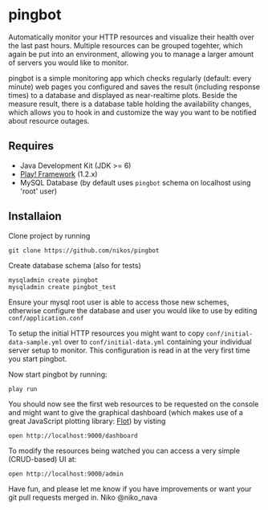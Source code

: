 pingbot
=======

Automatically monitor your HTTP resources and visualize their health over the last past hours. Multiple resources can be grouped togehter, which again be put into an environment, allowing you to manage a larger amount of servers you would like to monitor. 

pingbot is a simple monitoring app which checks regularly (default: every minute) web pages you configured and saves the result (including response times) to a database and displayed as near-realtime plots. Beside the measure result, there is a database table holding the availability changes, which allows you to hook in and customize the way you want to be notified about resource outages.


Requires
--------

* Java Development Kit (JDK >= 6)
* [Play! Framework](http://www.playframework.org/documentation/1.2.5/install) (1.2.x)
* MySQL Database (by default uses `pingbot` schema on localhost using 'root' user)


Installaion
-----------

Clone project by running 

    git clone https://github.com/nikos/pingbot

Create database schema (also for tests)

    mysqladmin create pingbot
    mysqladmin create pingbot_test

Ensure your mysql root user is able to access those new schemes, otherwise configure the database and user you would like to use by editing `conf/application.conf`

To setup the initial HTTP resources you might want to copy `conf/initial-data-sample.yml` over to `conf/initial-data.yml` containing your individual server setup to monitor. This configuration is read in at the very first time you start pingbot.

Now start pingbot by running:

    play run

You should now see the first web resources to be requested on the console and might want to give the graphical dashboard (which makes use of a great JavaScript plotting library: [Flot](http://www.flotcharts.org/)) by visting

    open http://localhost:9000/dashboard

To modify the resources being watched you can access a very simple (CRUD-based) UI at:

    open http://localhost:9000/admin

Have fun, and please let me know if you have improvements or want your git pull requests merged in.
Niko
@niko_nava
